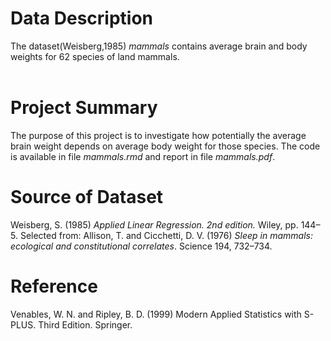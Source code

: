 # Data Description
The dataset(Weisberg,1985) *mammals* contains average brain and body weights for 62 species of land mammals.<br />
<br />

# Project Summary
The purpose of this project is to investigate how potentially the average brain weight depends on average body weight for those species.
The code is available in file *mammals.rmd* and report in file *mammals.pdf*.
<br />
# Source of Dataset
Weisberg, S. (1985) *Applied Linear Regression. 2nd edition.* Wiley, pp. 144–5.
Selected from: Allison, T. and Cicchetti, D. V. (1976) *Sleep in mammals: ecological and constitutional correlates*. Science 194, 732–734.

# Reference
Venables, W. N. and Ripley, B. D. (1999) Modern Applied Statistics with S-PLUS. Third Edition. Springer.
